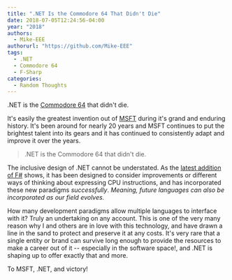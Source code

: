 ```yaml
---
title: ".NET Is the Commodore 64 That Didn't Die"
date: 2018-07-05T12:24:56-04:00
year: "2018"
authors:
  - Mike-EEE
authorurl: "https://github.com/Mike-EEE"
tags:
  - .NET
  - Commodore 64
  - F-Sharp
categories:
  - Random Thoughts
---
```


.NET is the [Commodore 64](https://en.wikipedia.org/wiki/Commodore_64) that didn't die.  

It's easily the greatest invention out of [MSFT](/2018/06/msft-vs-ms/) during it's grand and enduring history.  It's been around for nearly 20 years and MSFT continues to put the brightest talent into its gears and it has continued to consistently adapt and improve it over the years.  

> .NET is the Commodore 64 that didn't die.

The inclusive design of .NET cannot be understated.  As the [latest addition of F#](https://en.wikipedia.org/wiki/F_Sharp_(programming_language)) shows, it has been designed to consider improvements or different ways of thinking about expressing CPU instructions, and has incorporated these new paradigms *successfully*.  *Meaning, future languages can also be incorporated as our field evolves.*

How many development paradigms allow multiple languages to interface with it?  Truly an undertaking on any account.  This is one of the very many reason why I and others are in love with this technology, and have drawn a line in the sand to protect and preserve it at any costs.  It's very rare that a single entity or brand can survive long enough to provide the resources to make a career out of it -- especially in the software space!, and .NET is shaping up to offer exactly that and more.

To MSFT, .NET, and victory!
